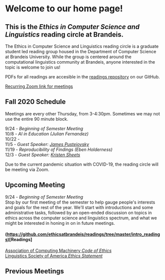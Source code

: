 # Welcome to our home page!
## This is the *Ethics in Computer Science and Linguistics* reading circle at Brandeis.  
The Ethics in Computer Science and Linguistics reading circle is a graduate student led reading group housed in the Department of Computer Science at Brandeis University. While the group is centered around the computational linguistics community at Brandeis, anyone interested in the topic is welcome to join us!

PDFs for all readings are accesible in the [readings repository](https://github.com/ethicsatbrandeis/readings) on our GitHub.

[Recurring Zoom link for meetings](https://brandeis.zoom.us/j/96622130773)

## Fall 2020 Schedule
Meetings are every other Thursday, from 3-4:30pm. Sometimes we may not use the entire 90 minute block. 

9/24 - *Beginning of Semester Meeting* <br>
10/8 - *AI in Education (Julian Fernandez)* <br>
10/22 - <br>
11/5 - *Guest Speaker: [James Pustejovsky](http://jamespusto.com/)*<br>
11/19 - *Reproducibility of Findings (Eben Holderness)* <br>
12/3 - *Guest Speaker: [Kristen Sheets](https://sheetskristen.github.io/)* <br>

Due to the current pandemic situation with COVID-19, the reading circle will be meeting via Zoom.

## Upcoming Meeting
9/24 - *Beginning of Semester Meeting* <br>
Stop by our first meeting of the semester to help gauge people's interests and goals for the rest of the year. We'll start with introductions and some administrative tasks, followed by an open-ended discussion on topics in ethics across the computer science and linguistics spectrum, and what we might be interested in honing in on in future meetings. 

#### (https://github.com/ethicsatbrandeis/readings/tree/master/intro_readings)[Readings]

[Association of Computing Machinery *Code of Ethics*](https://www.acm.org/code-of-ethics) <br>
[Linguistics Society of America *Ethics Statement*](https://www.linguisticsociety.org/sites/default/files/Ethics_Statement.pdf)

## Previous Meetings
